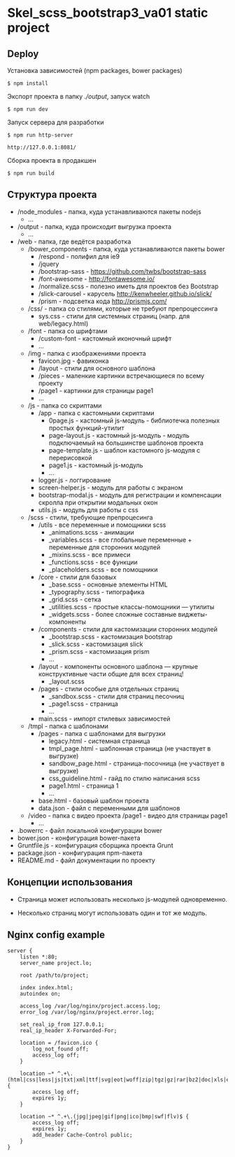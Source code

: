 Skel_scss_bootstrap3_va01 static project
========================================


Deploy
------

Установка зависимостей (npm packages, bower packages)

    $ npm install

Экспорт проекта в папку *./output*, запуск watch

    $ npm run dev

Запуск сервера для разработки

    $ npm run http-server

    http://127.0.0.1:8081/

Сборка проекта в продакшен

    $ npm run build


Структура проекта
-----------------

* /node_modules - папка, куда устанавливаются пакеты nodejs
    * ...
* /output - папка, куда происходит выгрузка проекта
    * ...
* /web - папка, где ведётся разработка
    * /bower_components - папка, куда устанавливаются пакеты bower
        * /respond - полифил для ie9
        * /jquery
        * /bootstrap-sass - https://github.com/twbs/bootstrap-sass
        * /font-awesome - http://fontawesome.io/
        * /normalize.scss - полезно иметь для проектов без Bootstrap
        * /slick-carousel - карусель http://kenwheeler.github.io/slick/
        * /prism - подсветка кода http://prismjs.com/
    * /css/ - папка со стилями, которые не требуют препроцессинга
        * sys.css - стили для системных страниц (напр. для web/legacy.html)
    * /font - папка со шрифтами
        * /custom-font - кастомный иконочный шрифт 
        * ...
    * /img - папка с изображениями проекта
        * favicon.jpg - фавиконка
        * /layout - стили для основного шаблона
        * /pieces - маленкие картинки встречающиеся по всему проекту
        * /page1 - картинки для страницы page1
        * ...
    * /js - папка со скриптами
        * /app - папка с кастомными скриптами
            * 0page.js - кастомный js-модуль - библиотечка полезных простых функций-утилит
            * page-layout.js - кастомный js-модуль - модуль подключаемый на большинстве шаблонов проекта
            * page-template.js - шаблон кастомного js-модуля с перерисовкой
            * page1.js - кастомный js-модуль
            * ...
        * logger.js - логгирование
        * screen-helper.js - модуль для работы с экраном
        * bootstrap-modal.js - модуль для регистрации и компенсации скролла при открытии модальных окон
        * utils.js - модуль для работы с css
    * /scss - стили, требующие препроцесинга
        * /utils - все переменные и помощники scss
            * _animations.scss - анимации
            * _variables.scss - все глобальные переменные + переменные для сторонних модулей
            * _mixins.scss - все примеси
            * _functions.scss - все функции
            * _placeholders.scss - все помощники 
        * /core - стили для базовых 
            * _base.scss - основные элементы HTML
            * _typography.scss - типографика
            * _grid.scss - сетка
            * _utilities.scss - простые классы-помощники — утилиты
            * _widgets.scss - более сложные составные виджеты-компоненты
        * /components - стили для кастомизации сторонних модулей
            * _bootstrap.scss - кастомизация bootstrap
            * _slick.scss - кастомизация slick
            * _prism.scss - кастомизация prism
            * ...
        * /layout - компоненты основного шаблона — крупные конструктивные части общие для всех страниц!
            * _layout.scss
        * /pages - стили особые для отдельных страниц
            * _sandbox.scss - стили для страниц песочниц
            * _page1.scss - страница
            * ...
        * main.scss - импорт стилевых зависимостей
    * /tmpl - папка с шаблонами
        * /pages - папка с шаблонами для выгрузки
            * legacy.html - системная страница
            * tmpl_page.html - шаблонная страница (не участвует в выгрузке)
            * sandbow_page.html - страница-посочница (не участвует в выгрузке)
            * css_guideline.html - гайд по стилю написания scss
            * page1.html - страница 1
            * ...
        * base.html - базовый шаблон проекта
        * data.json - файл с переменными для шаблонов
    * /video - папка с видео проекта
        /page1 - видео для страницы page1
        * ...
* .bowerrc - файл локальной конфигурации bower
* bower.json - конфигурация bower-пакета
* Gruntfile.js - конфигурация сборщика проекта Grunt
* package.json - конфигурация npm-пакета
* README.md - файл документации по проекту


Концепции использования
-----------------------

* Cтраница может использовать несколько js-модулей одновременно.

* Несколько страниц могут использовать один и тот же модуль.


Nginx config example
--------------------

    server {
        listen *:80;
        server_name project.lo;

        root /path/to/project;

        index index.html;
        autoindex on;

        access_log /var/log/nginx/project.access.log;
        error_log /var/log/nginx/project.error.log;

        set_real_ip_from 127.0.0.1;
        real_ip_header X-Forwarded-For;

        location = /favicon.ico {
            log_not_found off;
            access_log off;
        }

        location ~* ^.+\.(html|css|less|js|txt|xml|ttf|svg|eot|woff|zip|tgz|gz|rar|bz2|doc|xls|exe|pdf|ppt|tar|wav|mp3|ogg|rtf)$ {
            access_log off;
            expires 1y;
        }

        location ~* ^.+\.(jpg|jpeg|gif|png|ico|bmp|swf|flv)$ {
            access_log off;
            expires 1y;
            add_header Cache-Control public;
        }
    }
